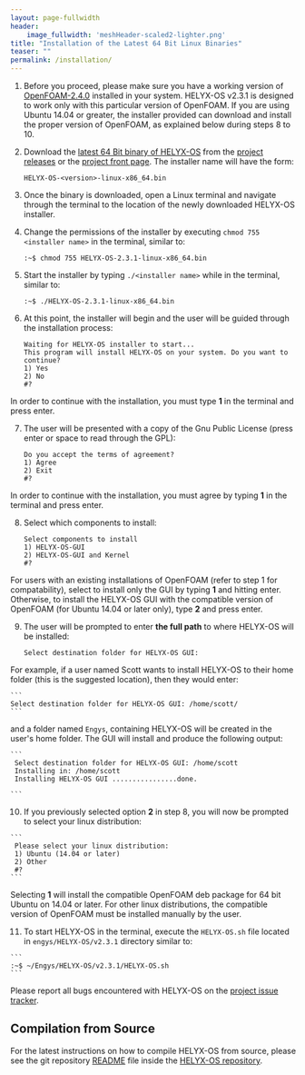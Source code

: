 ```yaml
---
layout: page-fullwidth
header:
    image_fullwidth: 'meshHeader-scaled2-lighter.png'
title: "Installation of the Latest 64 Bit Linux Binaries"
teaser: ""
permalink: /installation/
---
```


1.  Before you proceed, please make sure you have a working version of [OpenFOAM-2.4.0](http://www.openfoam.org/archive/2.4.0/download/source.php) installed in your system. HELYX-OS v2.3.1 is designed to work only with this particular version of OpenFOAM. If you are using Ubuntu 14.04 or greater, the installer provided can download and install the proper version of OpenFOAM, as explained below during steps 8 to 10.

2.  Download the [latest 64 Bit binary of HELYX-OS](https://github.com/ENGYS/HELYX-OS/releases/download/v2.3.1/HELYX-OS-2.3.1-linux-x86_64.bin) from the [project releases](https://github.com/ENGYS/HELYX-OS/releases) or the [project front page](http://engys.github.io/HELYX-OS/).  The installer name will have the form:

    ```
    HELYX-OS-<version>-linux-x86_64.bin
    ```

3.  Once the binary is downloaded, open a Linux terminal and navigate through the terminal to the location of the newly downloaded HELYX-OS installer.

4.  Change the permissions of the installer by executing ```chmod 755 <installer name>``` in the terminal, similar to:

    ```
    :~$ chmod 755 HELYX-OS-2.3.1-linux-x86_64.bin
    ```   
   
5.  Start the installer by typing ```./<installer name>``` while in the terminal, similar to:

    ```
    :~$ ./HELYX-OS-2.3.1-linux-x86_64.bin
    ```     

6.  At this point, the installer will begin and the user will be guided through the installation process:

     ```
     Waiting for HELYX-OS installer to start...
     This program will install HELYX-OS on your system. Do you want to continue?
     1) Yes
     2) No
     #?        
     ```

In order to continue with the installation, you must type **1** in the terminal and press enter.<br>

7.  The user will be presented with a copy of the Gnu Public License (press enter or space to read through the GPL):

     ```
     Do you accept the terms of agreement?
     1) Agree
     2) Exit
     #?
     ```

In order to continue with the installation, you must agree by typing **1** in the terminal and press enter.<br>

8.  Select which components to install:

     ```
     Select components to install
     1) HELYX-OS-GUI
     2) HELYX-OS-GUI and Kernel
     #?
     ```

For users with an existing installations of OpenFOAM (refer to step 1 for compatability), select to install only the GUI by typing **1** and hitting enter.  Otherwise, to install the HELYX-OS GUI with the compatible version of OpenFOAM (for Ubuntu 14.04 or later only), type **2** and press enter.

9.  The user will be prompted to enter **the full path** to where HELYX-OS will be installed:

    ```
    Select destination folder for HELYX-OS GUI:
    ```

For example, if a user named Scott wants to install HELYX-OS to their home folder (this is the suggested location), then they would enter:

    ```
    Select destination folder for HELYX-OS GUI: /home/scott/
    ```
    
and a folder named ```Engys```, containing HELYX-OS will be created in the user's home folder.  The GUI will install and produce the following output:

    ```
     Select destination folder for HELYX-OS GUI: /home/scott
     Installing in: /home/scott
     Installing HELYX-OS GUI ................done.
             
    ```

10.  If you previously selected option **2** in step 8, you will now be prompted to select your linux distribution:

    ```
     Please select your linux distribution:
     1) Ubuntu (14.04 or later)
     2) Other
     #?
    ```     

Selecting **1** will install the compatible OpenFOAM deb package for 64 bit Ubuntu on 14.04 or later.  For other linux distributions, the compatible version of OpenFOAM must be installed manually by the user.
    
11.  To start HELYX-OS in the terminal, execute the ```HELYX-OS.sh``` file located in ```engys/HELYX-OS/v2.3.1``` directory similar to:

    ```    
    :~$ ~/Engys/HELYX-OS/v2.3.1/HELYX-OS.sh       
    ```

Please report all bugs encountered with HELYX-OS on the [project issue tracker](https://github.com/ENGYS/HELYX-OS/issues).

## Compilation from Source
For the latest instructions on how to compile HELYX-OS from source, please see the git repository [README](https://github.com/ENGYS/HELYX-OS/blob/master/README.md) file inside the [HELYX-OS repository](https://github.com/ENGYS/HELYX-OS).
